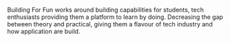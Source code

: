 Building For Fun works around building capabilities for students, tech enthusiasts providing them a platform to learn by doing. Decreasing the gap between theory and practical, giving them a flavour of tech industry and how application are build.
